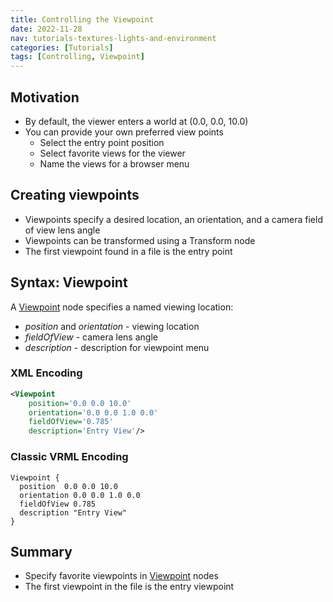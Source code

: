 ```yaml
---
title: Controlling the Viewpoint
date: 2022-11-28
nav: tutorials-textures-lights-and-environment
categories: [Tutorials]
tags: [Controlling, Viewpoint]
---
```

## Motivation

- By default, the viewer enters a world at (0.0, 0.0, 10.0)
- You can provide your own preferred view points
  - Select the entry point position
  - Select favorite views for the viewer
  - Name the views for a browser menu

## Creating viewpoints

- Viewpoints specify a desired location, an orientation, and a camera field of view lens angle
- Viewpoints can be transformed using a Transform node
- The first viewpoint found in a file is the entry point

## Syntax: Viewpoint

A [Viewpoint](/x_ite/components/navigation/viewpoint/) node specifies a named viewing location:

- *position* and *orientation* - viewing location
- *fieldOfView* - camera lens angle
- *description* - description for viewpoint menu

### XML Encoding

```xml
<Viewpoint
    position='0.0 0.0 10.0'
    orientation='0.0 0.0 1.0 0.0'
    fieldOfView='0.785'
    description='Entry View'/>
```

### Classic VRML Encoding

```vrml
Viewpoint {
  position  0.0 0.0 10.0
  orientation 0.0 0.0 1.0 0.0
  fieldOfView 0.785
  description "Entry View"
}
```

## Summary

- Specify favorite viewpoints in [Viewpoint](/x_ite/components/navigation/viewpoint/) nodes
- The first viewpoint in the file is the entry viewpoint
